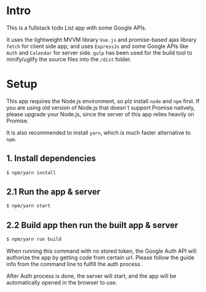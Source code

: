 # Intro
This is a fullstack todo List app with some Google APIs.

It uses the lightweight MVVM library `Vue.js` and promise-based ajax library `fetch` for client side app; and uses `ExpressJs` and some Google APIs like `Auth` and `Calendar` for server side. `gulp` has been used for the build tool to minify/uglify the source files into the `/dist` folder.


# Setup
This app requires the Node.js environment, so plz install `node` and `npm` first. If you are using old version of Node.js that doesn`t support Promise natively, please upgrade your Node.js, since the server of this app relies heavily on Promise.

It is also recommended to install `yarn`, which is much faster alternative to `npm`.


## 1. Install dependencies
``` bash
$ npm/yarn install
```


## 2.1 Run the app & server
``` bash
$ npm/yarn start
```

## 2.2 Build app then run the built app & server
``` bash
$ npm/yarn run build
```

When running this command with no stored token, the Google Auth API will authorize the app by getting code from certain url. Please follow the guide info from the command line to fulfill the auth process.

After Auth process is done, the server will start, and the app will be automatically opened in the browser to use.